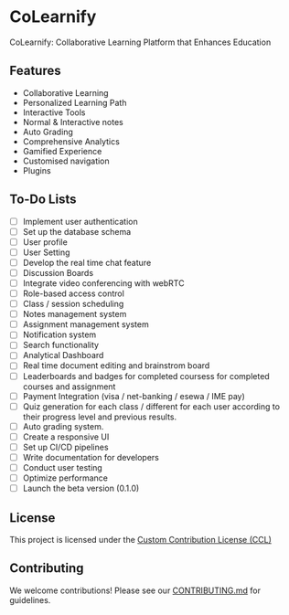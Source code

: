 # CoLearnify
CoLearnify:  Collaborative Learning Platform that Enhances Education

## Features

- Collaborative Learning
- Personalized Learning Path
- Interactive Tools
- Normal & Interactive notes
- Auto Grading
- Comprehensive Analytics
- Gamified Experience
- Customised navigation
- Plugins

## To-Do Lists

- [ ] Implement user authentication
- [ ] Set up the database schema
- [ ] User profile
- [ ] User Setting
- [ ] Develop the real time chat feature
- [ ] Discussion Boards
- [ ] Integrate video conferencing with webRTC
- [ ] Role-based access control
- [ ] Class / session scheduling
- [ ] Notes management system
- [ ] Assignment management system
- [ ] Notification system
- [ ] Search functionality
- [ ] Analytical Dashboard
- [ ] Real time document editing and brainstrom board
- [ ] Leaderboards and badges for completed coursess for completed courses and assignment
- [ ] Payment Integration (visa / net-banking / esewa / IME pay)
- [ ] Quiz generation for each class / different for each user according to their progress level and previous results.
- [ ] Auto grading system.
- [ ] Create a responsive UI
- [ ] Set up CI/CD pipelines
- [ ] Write documentation for developers
- [ ] Conduct user testing
- [ ] Optimize performance
- [ ] Launch the beta version (0.1.0)

## License
This project is licensed under the [Custom Contribution License (CCL)](LICENSE)

## Contributing
We welcome contributions! Please see our [CONTRIBUTING.md](CONTRIBUTING.md) for guidelines.
